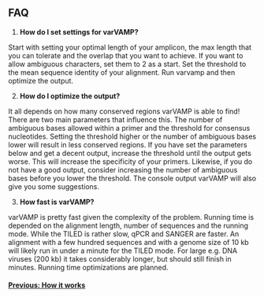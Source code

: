## FAQ

1. **How do I set settings for varVAMP?**

Start with setting your optimal length of your amplicon, the max length that you can tolerate and the overlap that you want to achieve. If you want to allow ambiguous characters, set them to 2 as a start. Set the threshold to the mean sequence identity of your alignment. Run varvamp and then optimize the output.

2. **How do I optimize the output?**

It all depends on how many conserved regions varVAMP is able to find! There are two main parameters that influence this. The number of ambiguous bases allowed within a primer and the threshold for consensus nucleotides. Setting the threshold higher or the number of ambiguous bases lower will result in less conserved regions. If you have set the parameters below and get a decent output, increase the threshold until the output gets worse. This will increase the specificity of your primers. Likewise, if you do not have a good output, consider increasing the number of ambiguous bases before you lower the threshold. The console output varVAMP will also give you some suggestions.


3. **How fast is varVAMP?**

varVAMP is pretty fast given the complexity of the problem. Running time is depended on the alignment length, number of sequences and the running mode. While the TILED is rather slow, qPCR and SANGER are faster. An alignment with a few hundred sequences and with a genome size of 10 kb will likely run in under a minute for the TILED mode. For large e.g. DNA viruses (200 kb) it takes considerably longer, but should still finish in minutes. Running time optimizations are planned.


#### [Previous: How it works](./how_varvamp_works.md)

